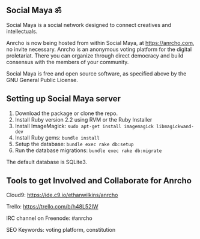 ## Social Maya ॐ

Social Maya is a social network designed to connect creatives and intellectuals.

Anrcho is now being hosted from within Social Maya, at https://anrcho.com, no invite necessary. Anrcho is an anonymous voting platform for the digital proletariat. There you can organize through direct democracy and build consensus with the members of your community.

Social Maya is free and open source software, as specified above by the GNU General Public License.

## Setting up Social Maya server

1. Download the package or clone the repo.
2. Install Ruby version 2.2 using RVM or the Ruby Installer
3. Install ImageMagick: `sudo apt-get install imagemagick libmagickwand-dev`
4. Install Ruby gems: `bundle install`
5. Setup the database: `bundle exec rake db:setup`
6. Run the database migrations: `bundle exec rake db:migrate`

The default database is SQLite3.

## Tools to get Involved and Collaborate for Anrcho

Cloud9: https://ide.c9.io/ethanwilkins/anrcho

Trello: https://trello.com/b/h48L52IW

IRC channel on Freenode: #anrcho

SEO Keywords: voting platform, constitution
